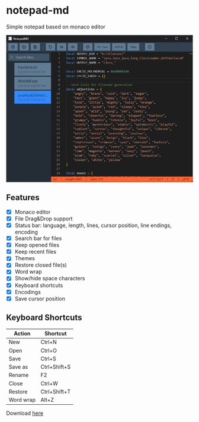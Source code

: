 # notepad-md

Simple notepad based on monaco editor

<div style="display: flex; gap: 10px;">
    <img src="docs/images/notepad-md.png" width="100%" alt="Notepad MD Screenshot">
</div>

## Features

- [x] Monaco editor
- [x] File Drag&Drop support
- [x] Status bar: language, length, lines, cursor position, line endings, encoding
- [x] Search bar for files
- [x] Keep opened files
- [x] Keep recent files
- [x] Themes
- [x] Restore closed file(s)
- [x] Word wrap
- [x] Show/hide space characters
- [x] Keyboard shortcuts
- [x] Encodings
- [x] Save cursor position

## Keyboard Shortcuts

| Action | Shortcut |
|--------|----------|
| New | Ctrl+N |
| Open | Ctrl+O |
| Save | Ctrl+S |
| Save as | Ctrl+Shift+S |
| Rename | F2 |
| Close | Ctrl+W |
| Restore | Ctrl+Shift+T |
| Word wrap | Alt+Z |

Download [here](https://github.com/FirowMD/notepad-md/releases)